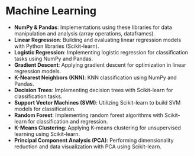 # Machine Learning
- **NumPy & Pandas**: Implementations using these libraries for data manipulation and analysis (array operations, dataframes).
- **Linear Regression**: Building and evaluating linear regression models with Python libraries (Scikit-learn).
- **Logistic Regression**: Implementing logistic regression for classification tasks using NumPy and Pandas.
- **Gradient Descent**: Applying gradient descent for optimization in linear regression models.
- **K-Nearest Neighbors (KNN)**: KNN classification using NumPy and Pandas.
- **Decision Trees**: Implementing decision trees with Scikit-learn for classification tasks.
- **Support Vector Machines (SVM)**: Utilizing Scikit-learn to build SVM models for classification.
- **Random Forest**: Implementing random forest algorithms with Scikit-learn for classification and regression.
- **K-Means Clustering**: Applying K-means clustering for unsupervised learning using Scikit-learn.
- **Principal Component Analysis (PCA)**: Performing dimensionality reduction and data visualization with PCA using Scikit-learn.